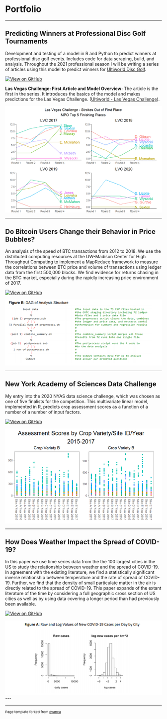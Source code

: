 # Portfolio
---
## Predicting Winners at Professional Disc Golf Tournaments

Development and testing of a model in R and Python to predict winners at professional disc golf events.  Includes code for data scraping, build, and analysis.  Throughout the 2021 professional season I will be writing a series of articles using this model to predict winners for [Ultiworld Disc Golf](https://discgolf.ultiworld.com/author/stauke/).

[![View on GitHub](https://img.shields.io/badge/GitHub-View_on_GitHub-blue?logo=GitHub)](https://github.com/samtauke/pdga_predictions_ml)

**Las Vegas Challenge: First Article and Model Overview:** The article is the first in the series.  It introduces the basics of the model and makes predictions for the Las Vegas Challenge.  ([Ultiworld - Las Vegas Challenge](https://discgolf.ultiworld.com/2021/02/24/introducing-a-model-to-predict-top-finishers-at-pdga-elite-series-events/)).

<center><img src="https://github.com/samtauke/samtauke.github.io/blob/main/images/lvc_chart.png?raw=true"/></center>

---
## Do Bitcoin Users Change their Behavior in Price Bubbles?

An analysis of the speed of BTC transactions from 2012 to 2018.  We use the distributed computing resources at the UW-Madison Center for High Throughput Computing to implement a MapReduce framework to measure the correlations between BTC price and volume of transactions using ledger data from the first 500,000 blocks.  We find evidence for returns chasing in the BTC market, especially during the rapidly increasing price environment of 2017.  

[![View on GitHub](https://img.shields.io/badge/GitHub-View_on_GitHub-blue?logo=GitHub)](https://github.com/samtauke/samtauke.github.io/blob/main/homeless_projects/btc_price.pdf)

<center><img src="https://github.com/samtauke/samtauke.github.io/blob/main/images/btc_dag.png?raw=true"/></center>

---
## New York Academy of Sciences Data Challenge

My entry into the 2020 NYAS data science challenge, which was chosen as one of five finalists for the competition.  This multivariate linear model, implemented in R, predicts crop assessment scores as a function of a number of a number of input factors.  

[![View on GitHub](https://img.shields.io/badge/GitHub-View_on_GitHub-blue?logo=GitHub)](https://github.com/samtauke/linear_regression_example)


<center><img src="https://github.com/samtauke/samtauke.github.io/blob/main/images/pepsico_chart.png?raw=true"/></center>

---
## How Does Weather Impact the Spread of COVID-19?

In this paper we use time series data from the the 100 largest cities in the US to study the relationship between weather and the spread of COVID-19.  In agreement with the existing literature, we find a statistically significant inverse relationship between temperature and the rate of spread of COVID-19.  Further, we find that the density of small particulate matter  in the air is directly related to the spread of COVID-19.  This paper expands of the extant literature of the time by considering a full geographic cross section of US cities as well as by using data covering a longer period than had previously been available.

[![View on GitHub](https://img.shields.io/badge/GitHub-View_on_GitHub-blue?logo=GitHub)](https://github.com/samtauke/samtauke.github.io/blob/main/homeless_projects/covid_weather_project.pdf)

<center><img src="https://github.com/samtauke/samtauke.github.io/blob/main/images/covid_cases.png?raw=true"/></center>
---



---
<p style="font-size:11px">Page template forked from <a href="https://github.com/evanca/quick-portfolio">evanca</a></p>
<!-- Remove above link if you don't want to attibute -->
